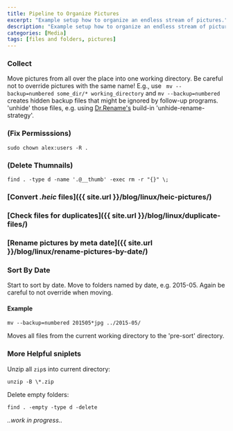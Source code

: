 ```yaml
---
title: Pipeline to Organize Pictures
excerpt: "Example setup how to organize an endless stream of pictures."
description: "Example setup how to organize an endless stream of pictures."
categories: [Media]
tags: [files and folders, pictures]
---
```


### Collect
Move pictures from all over the place into one working directory. Be careful not to override pictures with the same name!
E.g., use ` mv --backup=numbered some_dir/* working_directory`
	and `mv --backup=numbered` creates hidden backup files that might be ignored by follow-up programs. 'unhide' those files, e.g. using [Dr.Rename's](https://github.com/kerner1000/drrename) build-in 'unhide-rename-strategy'.
	
###	(Fix Permisssions)
`sudo chown alex:users -R .`

### (Delete Thumnails)
`find . -type d -name '.@__thumb' -exec rm -r "{}" \;`

### [Convert *.heic* files]({{ site.url }}/blog/linux/heic-pictures/)

### [Check files for duplicates]({{ site.url }}/blog/linux/duplicate-files/)

### [Rename pictures by meta date]({{ site.url }}/blog/linux/rename-pictures-by-date/)

### Sort By Date
Start to sort by date. Move to folders named by date, e.g. 2015-05. Again be careful to not override when moving.
#### Example
```
mv --backup=numbered 201505*jpg ../2015-05/
```
Moves all files from the current working directory to the 'pre-sort' directory.

### More Helpful sniplets

Unzip all `zip`s into current directory:
```
unzip -B \*.zip
```
Delete empty folders:
```
find . -empty -type d -delete
```


*..work in progress..*
